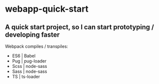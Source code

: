 # webapp-quick-start

## A quick start project, so I can start prototyping / developing faster

Webpack compiles / transpiles:
* ES6 	| Babel
* Pug 	| pug-loader
* Scss 	| node-sass
* Sass 	| node-sass
* TS    | ts-loader
